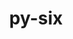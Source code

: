 ---
title: "py-six"
layout: cache
categories: [package, develop]
meta: {"compilers": ["gcc@11.4.0", "gcc@9.4.0", "none"], "num_specs": 210, "num_specs_by_stack": {"data-vis-sdk": 9, "e4s": 47, "e4s-neoverse-v2": 9, "e4s-neoverse_v1": 10, "e4s-oneapi": 9, "e4s-power": 5, "e4s-rocm-external": 9, "hep": 23, "ml-darwin-aarch64-mps": 22, "ml-linux-aarch64-cpu": 29, "ml-linux-aarch64-cuda": 29, "ml-linux-x86_64-cpu": 29, "ml-linux-x86_64-cuda": 29, "ml-linux-x86_64-rocm": 27, "radiuss": 18, "root": 210}, "oss": ["sequoia", "ubuntu18.04", "ubuntu20.04", "ubuntu22.04", "ubuntu24.04"], "platforms": ["darwin", "linux"], "stacks": ["data-vis-sdk", "e4s", "e4s-neoverse-v2", "e4s-neoverse_v1", "e4s-oneapi", "e4s-power", "e4s-rocm-external", "hep", "ml-darwin-aarch64-mps", "ml-linux-aarch64-cpu", "ml-linux-aarch64-cuda", "ml-linux-x86_64-cpu", "ml-linux-x86_64-cuda", "ml-linux-x86_64-rocm", "radiuss", "root"], "targets": ["aarch64", "neoverse_v1", "neoverse_v2", "ppc64le", "x86_64_v3"], "versions": ["1.16.0", "1.17.0"]}
spec_details: [{"compiler": "none", "hash": "25fci5l46irmoa5xfbfn7pbkxqfnzhqw", "os": "ubuntu22.04", "platform": "linux", "size": "-", "stacks": ["e4s", "root"], "target": "x86_64_v3", "variants": ["build_system=python_pip"], "versions": ["1.17.0"]}, {"compiler": "none", "hash": "2ewtrudxfgtvyu6r34eb5rylqmjilbxx", "os": "ubuntu24.04", "platform": "linux", "size": "-", "stacks": ["ml-linux-aarch64-cpu", "ml-linux-aarch64-cuda", "root"], "target": "aarch64", "variants": ["build_system=python_pip"], "versions": ["1.17.0"]}, {"compiler": "none", "hash": "2iiznwvcgytuteuushnmlpgnobmef2xj", "os": "ubuntu22.04", "platform": "linux", "size": "-", "stacks": ["e4s", "root"], "target": "x86_64_v3", "variants": ["build_system=python_pip"], "versions": ["1.17.0"]}, {"compiler": "none", "hash": "2noceb5ykwmnyqe3ygovui7t2gzdmzc5", "os": "ubuntu24.04", "platform": "linux", "size": "-", "stacks": ["ml-linux-aarch64-cpu", "ml-linux-aarch64-cuda", "root"], "target": "aarch64", "variants": ["build_system=python_pip"], "versions": ["1.17.0"]}, {"compiler": "none", "hash": "2ogb3uibs2nsky6tew5kadoaadvxsent", "os": "ubuntu18.04", "platform": "linux", "size": "-", "stacks": ["radiuss", "root"], "target": "x86_64_v3", "variants": ["build_system=python_pip"], "versions": ["1.17.0"]}, {"compiler": "none", "hash": "2ru4dpvqaokwxosuh2pvafaxzbbjoi4r", "os": "sequoia", "platform": "darwin", "size": "-", "stacks": ["ml-darwin-aarch64-mps", "root"], "target": "aarch64", "variants": ["build_system=python_pip"], "versions": ["1.17.0"]}, {"compiler": "none", "hash": "2tc7zxccnhrbqhgbi77oi4bipedenrk5", "os": "ubuntu22.04", "platform": "linux", "size": "-", "stacks": ["e4s", "root"], "target": "x86_64_v3", "variants": ["build_system=python_pip"], "versions": ["1.17.0"]}, {"compiler": "none", "hash": "33pszjcre4pdagpnkgegy2344zdwhwbq", "os": "ubuntu24.04", "platform": "linux", "size": "-", "stacks": ["ml-linux-x86_64-cpu", "ml-linux-x86_64-cuda", "ml-linux-x86_64-rocm", "root"], "target": "x86_64_v3", "variants": ["build_system=python_pip"], "versions": ["1.17.0"]}, {"compiler": "none", "hash": "3dqtk63pfstedml2cefwkrtribywxv6g", "os": "ubuntu20.04", "platform": "linux", "size": "-", "stacks": ["data-vis-sdk", "root"], "target": "x86_64_v3", "variants": ["build_system=python_pip"], "versions": ["1.17.0"]}, {"compiler": "none", "hash": "3n6j54zjlv5gdmqyfi22fob575yhkhc5", "os": "ubuntu20.04", "platform": "linux", "size": "-", "stacks": ["data-vis-sdk", "root"], "target": "x86_64_v3", "variants": ["build_system=python_pip"], "versions": ["1.17.0"]}, {"compiler": "none", "hash": "3ozp7n4ownen5ekjqtm7yhfdvzb4h65i", "os": "ubuntu18.04", "platform": "linux", "size": "-", "stacks": ["radiuss", "root"], "target": "x86_64_v3", "variants": ["build_system=python_pip"], "versions": ["1.17.0"]}, {"compiler": "none", "hash": "3puwxwp5tu6tanrycgitksojxmbcv7o6", "os": "ubuntu24.04", "platform": "linux", "size": "-", "stacks": ["ml-linux-aarch64-cpu", "ml-linux-aarch64-cuda", "root"], "target": "aarch64", "variants": ["build_system=python_pip"], "versions": ["1.17.0"]}, {"compiler": "none", "hash": "3rslrhmbsxdzkm5bd3wec677ukp27b6w", "os": "ubuntu22.04", "platform": "linux", "size": "-", "stacks": ["e4s-neoverse-v2", "root"], "target": "neoverse_v2", "variants": ["build_system=python_pip"], "versions": ["1.17.0"]}, {"compiler": "none", "hash": "3xpplolude5vkc6zenuobyaoxbgi2dot", "os": "ubuntu22.04", "platform": "linux", "size": "-", "stacks": ["hep", "root"], "target": "x86_64_v3", "variants": ["build_system=python_pip"], "versions": ["1.17.0"]}, {"compiler": "none", "hash": "43waj5wlmtbgfdj2whppjrl6gi3esvdt", "os": "ubuntu24.04", "platform": "linux", "size": "-", "stacks": ["ml-linux-x86_64-cpu", "ml-linux-x86_64-cuda", "ml-linux-x86_64-rocm", "root"], "target": "x86_64_v3", "variants": ["build_system=python_pip"], "versions": ["1.17.0"]}, {"compiler": "none", "hash": "4hauvjarx74dyn37bedviodq77y3w3as", "os": "ubuntu24.04", "platform": "linux", "size": "-", "stacks": ["ml-linux-aarch64-cpu", "ml-linux-aarch64-cuda", "root"], "target": "aarch64", "variants": ["build_system=python_pip"], "versions": ["1.17.0"]}, {"compiler": "none", "hash": "4rexwqn2y2vkb5z4imn7jmkhke2ubuqr", "os": "ubuntu24.04", "platform": "linux", "size": "-", "stacks": ["ml-linux-x86_64-cpu", "ml-linux-x86_64-cuda", "ml-linux-x86_64-rocm", "root"], "target": "x86_64_v3", "variants": ["build_system=python_pip"], "versions": ["1.17.0"]}, {"compiler": "gcc@11.4.0", "hash": "4xpet2yc2iad7etvsf26rs4dznd5t2lu", "os": "ubuntu22.04", "platform": "linux", "size": "-", "stacks": ["e4s-neoverse_v1", "root"], "target": "neoverse_v1", "variants": ["build_system=python_pip"], "versions": ["1.16.0"]}, {"compiler": "none", "hash": "53twu45lxiryfdaj5h2q6ush3tm7pvbg", "os": "ubuntu22.04", "platform": "linux", "size": "-", "stacks": ["e4s", "root"], "target": "x86_64_v3", "variants": ["build_system=python_pip"], "versions": ["1.17.0"]}, {"compiler": "none", "hash": "5j5g3wubpzw7v5lij7qf77hvrcpigfxv", "os": "ubuntu24.04", "platform": "linux", "size": "-", "stacks": ["ml-linux-x86_64-cpu", "ml-linux-x86_64-cuda", "ml-linux-x86_64-rocm", "root"], "target": "x86_64_v3", "variants": ["build_system=python_pip"], "versions": ["1.17.0"]}, {"compiler": "none", "hash": "5lrq3loyirjwgzfij3vc324qyo3hr4j3", "os": "ubuntu20.04", "platform": "linux", "size": "-", "stacks": ["data-vis-sdk", "root"], "target": "x86_64_v3", "variants": ["build_system=python_pip"], "versions": ["1.17.0"]}, {"compiler": "none", "hash": "5o6qbfcaeqmtqmof4seegsx2ihnuqmkr", "os": "ubuntu22.04", "platform": "linux", "size": "-", "stacks": ["e4s", "root"], "target": "x86_64_v3", "variants": ["build_system=python_pip"], "versions": ["1.17.0"]}, {"compiler": "none", "hash": "5ok4eh24hnwrqznmtmpnewxr6cgvwqp5", "os": "ubuntu24.04", "platform": "linux", "size": "-", "stacks": ["ml-linux-x86_64-cpu", "ml-linux-x86_64-cuda", "ml-linux-x86_64-rocm", "root"], "target": "x86_64_v3", "variants": ["build_system=python_pip"], "versions": ["1.17.0"]}, {"compiler": "none", "hash": "5qb23ecl5vknxtv62aayecdzy33nloyx", "os": "sequoia", "platform": "darwin", "size": "-", "stacks": ["ml-darwin-aarch64-mps", "root"], "target": "aarch64", "variants": ["build_system=python_pip"], "versions": ["1.17.0"]}, {"compiler": "none", "hash": "5viz4xaexhvmehstt5gxqgsdsiztxnpn", "os": "ubuntu24.04", "platform": "linux", "size": "-", "stacks": ["ml-linux-x86_64-cpu", "ml-linux-x86_64-cuda", "ml-linux-x86_64-rocm", "root"], "target": "x86_64_v3", "variants": ["build_system=python_pip"], "versions": ["1.17.0"]}, {"compiler": "none", "hash": "5x4ayeovzz2g64tdv5mjjw35xqc5l24e", "os": "ubuntu22.04", "platform": "linux", "size": "-", "stacks": ["hep", "root"], "target": "x86_64_v3", "variants": ["build_system=python_pip"], "versions": ["1.17.0"]}, {"compiler": "none", "hash": "5xupaoxtigumacqcz4tcnmuh7ecoflsy", "os": "ubuntu22.04", "platform": "linux", "size": "-", "stacks": ["e4s", "e4s-rocm-external", "root"], "target": "x86_64_v3", "variants": ["build_system=python_pip"], "versions": ["1.17.0"]}, {"compiler": "none", "hash": "5zsyekf2ufy2o7e44xhrqyjosgpxp3rz", "os": "sequoia", "platform": "darwin", "size": "-", "stacks": ["ml-darwin-aarch64-mps", "root"], "target": "aarch64", "variants": ["build_system=python_pip"], "versions": ["1.17.0"]}, {"compiler": "none", "hash": "63vzwgecxvxwqrunw2wcgifkuxyps3i5", "os": "ubuntu22.04", "platform": "linux", "size": "-", "stacks": ["hep", "root"], "target": "x86_64_v3", "variants": ["build_system=python_pip"], "versions": ["1.17.0"]}, {"compiler": "none", "hash": "65k2ejtflsgykl46n4huh6pkvhgsoj4j", "os": "ubuntu22.04", "platform": "linux", "size": "-", "stacks": ["e4s", "e4s-rocm-external", "root"], "target": "x86_64_v3", "variants": ["build_system=python_pip"], "versions": ["1.17.0"]}, {"compiler": "none", "hash": "6b3sebztk2szkhbw726pg233lg4tvmn4", "os": "ubuntu22.04", "platform": "linux", "size": "-", "stacks": ["e4s-oneapi", "root"], "target": "x86_64_v3", "variants": ["build_system=python_pip"], "versions": ["1.17.0"]}, {"compiler": "none", "hash": "6iozslmyp33lqickxdbbor6lqvu63wdl", "os": "ubuntu22.04", "platform": "linux", "size": "-", "stacks": ["e4s-oneapi", "root"], "target": "x86_64_v3", "variants": ["build_system=python_pip"], "versions": ["1.17.0"]}, {"compiler": "none", "hash": "6qghztgcce4rb2k3f2i4f27guvl2h5tp", "os": "ubuntu22.04", "platform": "linux", "size": "-", "stacks": ["e4s", "root"], "target": "x86_64_v3", "variants": ["build_system=python_pip"], "versions": ["1.17.0"]}, {"compiler": "none", "hash": "6qphw525ogh3evppfyzvvlbiig3bfgxd", "os": "ubuntu24.04", "platform": "linux", "size": "-", "stacks": ["ml-linux-aarch64-cpu", "ml-linux-aarch64-cuda", "root"], "target": "aarch64", "variants": ["build_system=python_pip"], "versions": ["1.17.0"]}, {"compiler": "none", "hash": "6zdkz644wgvuapnhjma2syzswq3k6hju", "os": "ubuntu18.04", "platform": "linux", "size": "-", "stacks": ["radiuss", "root"], "target": "x86_64_v3", "variants": ["build_system=python_pip"], "versions": ["1.17.0"]}, {"compiler": "none", "hash": "6zmu4cprico3dlqwl7g6lv6waywt3khk", "os": "ubuntu20.04", "platform": "linux", "size": "-", "stacks": ["data-vis-sdk", "root"], "target": "x86_64_v3", "variants": ["build_system=python_pip"], "versions": ["1.17.0"]}, {"compiler": "none", "hash": "76346cknz3bpertbrzxcdn6lqg4ryqmo", "os": "ubuntu24.04", "platform": "linux", "size": "-", "stacks": ["ml-linux-x86_64-cpu", "ml-linux-x86_64-cuda", "ml-linux-x86_64-rocm", "root"], "target": "x86_64_v3", "variants": ["build_system=python_pip"], "versions": ["1.17.0"]}, {"compiler": "gcc@9.4.0", "hash": "7e6dumwh6vkppkwrahbgcp6kiy3rt2nh", "os": "ubuntu20.04", "platform": "linux", "size": "-", "stacks": ["e4s-power", "root"], "target": "ppc64le", "variants": ["build_system=python_pip"], "versions": ["1.17.0"]}, {"compiler": "none", "hash": "7enbsvdvx2auf25fxlai3uz4ex4vkpbu", "os": "ubuntu18.04", "platform": "linux", "size": "-", "stacks": ["radiuss", "root"], "target": "x86_64_v3", "variants": ["build_system=python_pip"], "versions": ["1.17.0"]}, {"compiler": "none", "hash": "7hnbyo4vf6jtwft2va2fqld6uqnkq7yx", "os": "ubuntu22.04", "platform": "linux", "size": "-", "stacks": ["e4s-neoverse-v2", "root"], "target": "neoverse_v2", "variants": ["build_system=python_pip"], "versions": ["1.17.0"]}, {"compiler": "none", "hash": "7qojpwwrsey2awxcguez2kuqlko6j2bz", "os": "sequoia", "platform": "darwin", "size": "-", "stacks": ["ml-darwin-aarch64-mps", "root"], "target": "aarch64", "variants": ["build_system=python_pip"], "versions": ["1.17.0"]}, {"compiler": "none", "hash": "7sack2l7ffrjwltw4t4kjaxiebcbhcws", "os": "ubuntu22.04", "platform": "linux", "size": "-", "stacks": ["hep", "root"], "target": "x86_64_v3", "variants": ["build_system=python_pip"], "versions": ["1.17.0"]}, {"compiler": "none", "hash": "7unxocpfucw4wl2jwiagmplcrcxwvyn2", "os": "ubuntu18.04", "platform": "linux", "size": "-", "stacks": ["radiuss", "root"], "target": "x86_64_v3", "variants": ["build_system=python_pip"], "versions": ["1.17.0"]}, {"compiler": "none", "hash": "7xedvumrcozgugoky2gn43vyfewv4xbt", "os": "ubuntu22.04", "platform": "linux", "size": "-", "stacks": ["e4s-neoverse-v2", "root"], "target": "neoverse_v2", "variants": ["build_system=python_pip"], "versions": ["1.17.0"]}, {"compiler": "none", "hash": "7z5w7ovlybifepxiwmsx6mxicujcsr4p", "os": "ubuntu22.04", "platform": "linux", "size": "-", "stacks": ["e4s", "root"], "target": "x86_64_v3", "variants": ["build_system=python_pip"], "versions": ["1.17.0"]}, {"compiler": "none", "hash": "aa7k67xi57k7meyu3xndtsak35o4q5mb", "os": "ubuntu22.04", "platform": "linux", "size": "-", "stacks": ["e4s", "root"], "target": "x86_64_v3", "variants": ["build_system=python_pip"], "versions": ["1.17.0"]}, {"compiler": "none", "hash": "ag7fhot7gtvomgps5dp46nmnl5sg3uzo", "os": "ubuntu22.04", "platform": "linux", "size": "-", "stacks": ["hep", "root"], "target": "x86_64_v3", "variants": ["build_system=python_pip"], "versions": ["1.17.0"]}, {"compiler": "none", "hash": "akaa7icyywecrqh6gdqj26y3t42fu4ut", "os": "ubuntu22.04", "platform": "linux", "size": "-", "stacks": ["hep", "root"], "target": "x86_64_v3", "variants": ["build_system=python_pip"], "versions": ["1.17.0"]}, {"compiler": "none", "hash": "atpch6be5k32wsuwn6vyqmcu6qflmi7e", "os": "ubuntu22.04", "platform": "linux", "size": "-", "stacks": ["hep", "root"], "target": "x86_64_v3", "variants": ["build_system=python_pip"], "versions": ["1.17.0"]}, {"compiler": "none", "hash": "b3cprr4xadxdgifincfcduwqtwfgi5rk", "os": "ubuntu22.04", "platform": "linux", "size": "-", "stacks": ["e4s-oneapi", "root"], "target": "x86_64_v3", "variants": ["build_system=python_pip"], "versions": ["1.17.0"]}, {"compiler": "none", "hash": "b5evt2yjcwx4vurhll4opzvea7lovum5", "os": "ubuntu24.04", "platform": "linux", "size": "-", "stacks": ["ml-linux-x86_64-cpu", "ml-linux-x86_64-cuda", "ml-linux-x86_64-rocm", "root"], "target": "x86_64_v3", "variants": ["build_system=python_pip"], "versions": ["1.17.0"]}, {"compiler": "none", "hash": "b6corshisqzuwd5vil3bfo7eux2fsnni", "os": "ubuntu24.04", "platform": "linux", "size": "-", "stacks": ["ml-linux-aarch64-cpu", "ml-linux-aarch64-cuda", "root"], "target": "aarch64", "variants": ["build_system=python_pip"], "versions": ["1.17.0"]}, {"compiler": "none", "hash": "bajo3f7mfqulpnw2is2zpcu3vsoc4ohy", "os": "ubuntu22.04", "platform": "linux", "size": "-", "stacks": ["e4s", "root"], "target": "x86_64_v3", "variants": ["build_system=python_pip"], "versions": ["1.17.0"]}, {"compiler": "gcc@11.4.0", "hash": "bpaexpunlnowglckkfy7vrrrqiwgc3p3", "os": "ubuntu22.04", "platform": "linux", "size": "-", "stacks": ["e4s-neoverse_v1", "root"], "target": "neoverse_v1", "variants": ["build_system=python_pip"], "versions": ["1.16.0"]}, {"compiler": "none", "hash": "bv67jrohudbx4ust2kcwdube233drztr", "os": "ubuntu18.04", "platform": "linux", "size": "-", "stacks": ["radiuss", "root"], "target": "x86_64_v3", "variants": ["build_system=python_pip"], "versions": ["1.17.0"]}, {"compiler": "none", "hash": "bzyqk7dwyx2nohqhqqdiumvdt3k35dbp", "os": "ubuntu24.04", "platform": "linux", "size": "-", "stacks": ["ml-linux-x86_64-rocm", "root"], "target": "x86_64_v3", "variants": ["build_system=python_pip"], "versions": ["1.17.0"]}, {"compiler": "none", "hash": "c2ijwvz2jbamepute6y4nsxmtfdm5upu", "os": "sequoia", "platform": "darwin", "size": "-", "stacks": ["ml-darwin-aarch64-mps", "root"], "target": "aarch64", "variants": ["build_system=python_pip"], "versions": ["1.17.0"]}, {"compiler": "none", "hash": "cf77sgfbxnmzpim3ztxsocdkxrdtykfw", "os": "ubuntu24.04", "platform": "linux", "size": "-", "stacks": ["ml-linux-aarch64-cpu", "ml-linux-aarch64-cuda", "root"], "target": "aarch64", "variants": ["build_system=python_pip"], "versions": ["1.17.0"]}, {"compiler": "none", "hash": "coq62t5nxpauj4wug5blxbwbrirg4wq6", "os": "ubuntu22.04", "platform": "linux", "size": "-", "stacks": ["e4s-oneapi", "root"], "target": "x86_64_v3", "variants": ["build_system=python_pip"], "versions": ["1.17.0"]}, {"compiler": "none", "hash": "cpkeg2bv7a2abw4h6vtmf6b6zese4o76", "os": "ubuntu24.04", "platform": "linux", "size": "-", "stacks": ["ml-linux-aarch64-cpu", "ml-linux-aarch64-cuda", "root"], "target": "aarch64", "variants": ["build_system=python_pip"], "versions": ["1.17.0"]}, {"compiler": "gcc@9.4.0", "hash": "czisreoibym7xz6vdd3salikbkjrwcpi", "os": "ubuntu20.04", "platform": "linux", "size": "-", "stacks": ["e4s-power", "root"], "target": "ppc64le", "variants": ["build_system=python_pip"], "versions": ["1.17.0"]}, {"compiler": "none", "hash": "d6uqlv3tiwq6dfvayz6ub5m7w7gtcylq", "os": "ubuntu24.04", "platform": "linux", "size": "-", "stacks": ["ml-linux-aarch64-cpu", "ml-linux-aarch64-cuda", "root"], "target": "aarch64", "variants": ["build_system=python_pip"], "versions": ["1.17.0"]}, {"compiler": "none", "hash": "ddgvlijwehy7kxif2xh23dlfi4hd5fub", "os": "ubuntu24.04", "platform": "linux", "size": "-", "stacks": ["ml-linux-aarch64-cpu", "ml-linux-aarch64-cuda", "root"], "target": "aarch64", "variants": ["build_system=python_pip"], "versions": ["1.17.0"]}, {"compiler": "none", "hash": "dgpjfedszywvajwyonfbsk6db3juvtxy", "os": "sequoia", "platform": "darwin", "size": "-", "stacks": ["ml-darwin-aarch64-mps", "root"], "target": "aarch64", "variants": ["build_system=python_pip"], "versions": ["1.17.0"]}, {"compiler": "gcc@11.4.0", "hash": "dkuz7clg36th23ycg6tnncea32ebxl3m", "os": "ubuntu22.04", "platform": "linux", "size": "-", "stacks": ["e4s-neoverse_v1", "root"], "target": "neoverse_v1", "variants": ["build_system=python_pip"], "versions": ["1.16.0"]}, {"compiler": "none", "hash": "drewdenq7oibypj2e4awlh7zll6eqgkj", "os": "ubuntu24.04", "platform": "linux", "size": "-", "stacks": ["ml-linux-x86_64-cpu", "ml-linux-x86_64-cuda", "ml-linux-x86_64-rocm", "root"], "target": "x86_64_v3", "variants": ["build_system=python_pip"], "versions": ["1.17.0"]}, {"compiler": "none", "hash": "dzfwuekqsk37ltew2252fq3clxkvbcyo", "os": "ubuntu24.04", "platform": "linux", "size": "-", "stacks": ["ml-linux-x86_64-cpu", "ml-linux-x86_64-cuda", "ml-linux-x86_64-rocm", "root"], "target": "x86_64_v3", "variants": ["build_system=python_pip"], "versions": ["1.17.0"]}, {"compiler": "none", "hash": "e2cuuqkz724ndxanmmcbhsgki4bflhdl", "os": "ubuntu22.04", "platform": "linux", "size": "-", "stacks": ["e4s", "root"], "target": "x86_64_v3", "variants": ["build_system=python_pip"], "versions": ["1.17.0"]}, {"compiler": "none", "hash": "e6rwpf2xt5zbdaujw53rv4t5kkw45ngf", "os": "ubuntu22.04", "platform": "linux", "size": "-", "stacks": ["e4s-neoverse-v2", "root"], "target": "neoverse_v2", "variants": ["build_system=python_pip"], "versions": ["1.17.0"]}, {"compiler": "none", "hash": "egozkbprgotsgl2ajaaslqhhsea4pwhu", "os": "ubuntu24.04", "platform": "linux", "size": "-", "stacks": ["ml-linux-x86_64-cpu", "ml-linux-x86_64-cuda", "ml-linux-x86_64-rocm", "root"], "target": "x86_64_v3", "variants": ["build_system=python_pip"], "versions": ["1.17.0"]}, {"compiler": "none", "hash": "eihbg4ro2dajtkiooeo33bfzjegnx55s", "os": "sequoia", "platform": "darwin", "size": "-", "stacks": ["ml-darwin-aarch64-mps", "root"], "target": "aarch64", "variants": ["build_system=python_pip"], "versions": ["1.17.0"]}, {"compiler": "none", "hash": "etgl7bqdfwd3vjsisdgpwmgsl5vjlr43", "os": "ubuntu24.04", "platform": "linux", "size": "-", "stacks": ["ml-linux-x86_64-cpu", "ml-linux-x86_64-cuda", "ml-linux-x86_64-rocm", "root"], "target": "x86_64_v3", "variants": ["build_system=python_pip"], "versions": ["1.17.0"]}, {"compiler": "none", "hash": "eurcbiv7jcbq4lopkicu2ctejnmfwvp3", "os": "ubuntu22.04", "platform": "linux", "size": "-", "stacks": ["e4s", "root"], "target": "x86_64_v3", "variants": ["build_system=python_pip"], "versions": ["1.17.0"]}, {"compiler": "none", "hash": "ew4gbgwngjqquhw7inl2i6n6co73snxw", "os": "ubuntu22.04", "platform": "linux", "size": "-", "stacks": ["e4s-neoverse-v2", "root"], "target": "neoverse_v2", "variants": ["build_system=python_pip"], "versions": ["1.17.0"]}, {"compiler": "none", "hash": "f3rzsour65u3v5tsxniavf4nk42w7p3d", "os": "ubuntu20.04", "platform": "linux", "size": "-", "stacks": ["data-vis-sdk", "root"], "target": "x86_64_v3", "variants": ["build_system=python_pip"], "versions": ["1.17.0"]}, {"compiler": "none", "hash": "f6tyr4kfd6ffnzqptgbjjt4iz4423dg2", "os": "sequoia", "platform": "darwin", "size": "-", "stacks": ["ml-darwin-aarch64-mps", "root"], "target": "aarch64", "variants": ["build_system=python_pip"], "versions": ["1.17.0"]}, {"compiler": "none", "hash": "f7mwasedlrpe43c4jsqemy4x3hd4m4yi", "os": "ubuntu22.04", "platform": "linux", "size": "-", "stacks": ["hep", "root"], "target": "x86_64_v3", "variants": ["build_system=python_pip"], "versions": ["1.17.0"]}, {"compiler": "none", "hash": "faauflk2xbjfmi3q4y6ksloitosyjple", "os": "ubuntu22.04", "platform": "linux", "size": "-", "stacks": ["hep", "root"], "target": "x86_64_v3", "variants": ["build_system=python_pip"], "versions": ["1.17.0"]}, {"compiler": "none", "hash": "fcxuq4yht6uxpar6quaqswfdycj3xrao", "os": "ubuntu22.04", "platform": "linux", "size": "-", "stacks": ["e4s-oneapi", "root"], "target": "x86_64_v3", "variants": ["build_system=python_pip"], "versions": ["1.17.0"]}, {"compiler": "none", "hash": "fk3vebalc22xyuaxdgfdpob65chs3cur", "os": "ubuntu24.04", "platform": "linux", "size": "-", "stacks": ["ml-linux-x86_64-cpu", "ml-linux-x86_64-cuda", "root"], "target": "x86_64_v3", "variants": ["build_system=python_pip"], "versions": ["1.17.0"]}, {"compiler": "none", "hash": "fmazuptmqdazh3vr7cnyxmtu46s6efyv", "os": "ubuntu22.04", "platform": "linux", "size": "-", "stacks": ["e4s", "root"], "target": "x86_64_v3", "variants": ["build_system=python_pip"], "versions": ["1.17.0"]}, {"compiler": "none", "hash": "fuecr4sl7zqdrf6jonz426r6wjsrsefi", "os": "ubuntu24.04", "platform": "linux", "size": "-", "stacks": ["ml-linux-aarch64-cpu", "ml-linux-aarch64-cuda", "root"], "target": "aarch64", "variants": ["build_system=python_pip"], "versions": ["1.17.0"]}, {"compiler": "none", "hash": "fyrh6raos3i52betaeeqrn7k4y3hpcix", "os": "ubuntu18.04", "platform": "linux", "size": "-", "stacks": ["radiuss", "root"], "target": "x86_64_v3", "variants": ["build_system=python_pip"], "versions": ["1.17.0"]}, {"compiler": "none", "hash": "g3r7czfvprpgwsxumhlkvvuo5gsl7mqq", "os": "ubuntu18.04", "platform": "linux", "size": "-", "stacks": ["radiuss", "root"], "target": "x86_64_v3", "variants": ["build_system=python_pip"], "versions": ["1.17.0"]}, {"compiler": "none", "hash": "garmtzeoztzc6dyaeuz5b7tx6rvmiygk", "os": "ubuntu22.04", "platform": "linux", "size": "-", "stacks": ["hep", "root"], "target": "x86_64_v3", "variants": ["build_system=python_pip"], "versions": ["1.17.0"]}, {"compiler": "none", "hash": "gaukwz536qpfvaxomagfvdc33pca7juf", "os": "ubuntu18.04", "platform": "linux", "size": "-", "stacks": ["radiuss", "root"], "target": "x86_64_v3", "variants": ["build_system=python_pip"], "versions": ["1.17.0"]}, {"compiler": "none", "hash": "gdqpayyibt5grgjzra2zny2wqtjsrvaa", "os": "ubuntu24.04", "platform": "linux", "size": "-", "stacks": ["ml-linux-aarch64-cpu", "ml-linux-aarch64-cuda", "root"], "target": "aarch64", "variants": ["build_system=python_pip"], "versions": ["1.17.0"]}, {"compiler": "none", "hash": "gijvsb4cnjllnag2qub6ddx3qxqyja6d", "os": "ubuntu24.04", "platform": "linux", "size": "-", "stacks": ["ml-linux-aarch64-cpu", "ml-linux-aarch64-cuda", "root"], "target": "aarch64", "variants": ["build_system=python_pip"], "versions": ["1.17.0"]}, {"compiler": "none", "hash": "gulobvbtugxmkurvqw6wpi7e7wt5dpc4", "os": "ubuntu24.04", "platform": "linux", "size": "-", "stacks": ["ml-linux-aarch64-cpu", "ml-linux-aarch64-cuda", "root"], "target": "aarch64", "variants": ["build_system=python_pip"], "versions": ["1.17.0"]}, {"compiler": "none", "hash": "gwsxp7mpybnyolgf5wtmklahusiwls2i", "os": "ubuntu24.04", "platform": "linux", "size": "-", "stacks": ["ml-linux-x86_64-cpu", "ml-linux-x86_64-cuda", "ml-linux-x86_64-rocm", "root"], "target": "x86_64_v3", "variants": ["build_system=python_pip"], "versions": ["1.17.0"]}, {"compiler": "none", "hash": "gxhlsy7iigvxaiki6hibv73vour5zrlm", "os": "ubuntu24.04", "platform": "linux", "size": "-", "stacks": ["ml-linux-aarch64-cpu", "ml-linux-aarch64-cuda", "root"], "target": "aarch64", "variants": ["build_system=python_pip"], "versions": ["1.17.0"]}, {"compiler": "none", "hash": "h5467fn2rxovmamkx2kjowxvp6kso6wx", "os": "ubuntu22.04", "platform": "linux", "size": "-", "stacks": ["e4s-oneapi", "root"], "target": "x86_64_v3", "variants": ["build_system=python_pip"], "versions": ["1.17.0"]}, {"compiler": "none", "hash": "h6lr2rmyyqqekq57k5oq7pfzyzjmxt3w", "os": "ubuntu22.04", "platform": "linux", "size": "-", "stacks": ["e4s", "root"], "target": "x86_64_v3", "variants": ["build_system=python_pip"], "versions": ["1.17.0"]}, {"compiler": "none", "hash": "hb5p7gztbrhr3cxkjhr6xlueeeu2a6q5", "os": "ubuntu24.04", "platform": "linux", "size": "-", "stacks": ["ml-linux-aarch64-cpu", "ml-linux-aarch64-cuda", "root"], "target": "aarch64", "variants": ["build_system=python_pip"], "versions": ["1.17.0"]}, {"compiler": "none", "hash": "hbo2zo7z4sady746n4psxfsirugkwvhd", "os": "ubuntu20.04", "platform": "linux", "size": "-", "stacks": ["data-vis-sdk", "root"], "target": "x86_64_v3", "variants": ["build_system=python_pip"], "versions": ["1.17.0"]}, {"compiler": "none", "hash": "hboie5vwr5w3f6yodzgiw6uw7uwzgxhc", "os": "ubuntu22.04", "platform": "linux", "size": "-", "stacks": ["e4s", "e4s-rocm-external", "root"], "target": "x86_64_v3", "variants": ["build_system=python_pip"], "versions": ["1.17.0"]}, {"compiler": "none", "hash": "hgnwnbptxw3jznjjkj6likvkniw6ubgc", "os": "ubuntu22.04", "platform": "linux", "size": "-", "stacks": ["e4s-neoverse-v2", "root"], "target": "neoverse_v2", "variants": ["build_system=python_pip"], "versions": ["1.17.0"]}, {"compiler": "none", "hash": "hhv7hbji5deyy73ryxrwt3e4zixu4a4q", "os": "ubuntu22.04", "platform": "linux", "size": "-", "stacks": ["e4s", "root"], "target": "x86_64_v3", "variants": ["build_system=python_pip"], "versions": ["1.17.0"]}, {"compiler": "none", "hash": "hhya6nol5ar7nq253jcrwbhk442j6nod", "os": "sequoia", "platform": "darwin", "size": "-", "stacks": ["ml-darwin-aarch64-mps", "root"], "target": "aarch64", "variants": ["build_system=python_pip"], "versions": ["1.17.0"]}, {"compiler": "none", "hash": "hhz5qey7hmnav3wopmmswkx7efg2dckx", "os": "ubuntu22.04", "platform": "linux", "size": "-", "stacks": ["e4s", "root"], "target": "x86_64_v3", "variants": ["build_system=python_pip"], "versions": ["1.17.0"]}, {"compiler": "gcc@11.4.0", "hash": "hlkk63mordduu6l7xctne67qhmh2x7ey", "os": "ubuntu22.04", "platform": "linux", "size": "-", "stacks": ["e4s-neoverse_v1", "root"], "target": "neoverse_v1", "variants": ["build_system=python_pip"], "versions": ["1.16.0"]}, {"compiler": "none", "hash": "hp4kht7jlohblliwjz2rholbqknwmkoz", "os": "ubuntu24.04", "platform": "linux", "size": "-", "stacks": ["ml-linux-x86_64-cpu", "ml-linux-x86_64-cuda", "root"], "target": "x86_64_v3", "variants": ["build_system=python_pip"], "versions": ["1.17.0"]}, {"compiler": "none", "hash": "hxd2n46ej7jknojbs4wwhbpwpetnfs4k", "os": "ubuntu22.04", "platform": "linux", "size": "-", "stacks": ["hep", "root"], "target": "x86_64_v3", "variants": ["build_system=python_pip"], "versions": ["1.17.0"]}, {"compiler": "none", "hash": "i3hvm7bdqvqq2ro4aujgttkwbfoes5po", "os": "ubuntu22.04", "platform": "linux", "size": "-", "stacks": ["e4s-neoverse-v2", "root"], "target": "neoverse_v2", "variants": ["build_system=python_pip"], "versions": ["1.17.0"]}, {"compiler": "none", "hash": "ihine6vtfxzi6zrkahuddfaz3oikmg2h", "os": "ubuntu24.04", "platform": "linux", "size": "-", "stacks": ["ml-linux-aarch64-cpu", "ml-linux-aarch64-cuda", "root"], "target": "aarch64", "variants": ["build_system=python_pip"], "versions": ["1.17.0"]}, {"compiler": "none", "hash": "ilbi6gm7pyc4fmuzgnet5wqxvr4ubp4e", "os": "ubuntu20.04", "platform": "linux", "size": "-", "stacks": ["data-vis-sdk", "root"], "target": "x86_64_v3", "variants": ["build_system=python_pip"], "versions": ["1.17.0"]}, {"compiler": "none", "hash": "iymcuhith7ez6qzyv2cnfkcaiid3d4nr", "os": "ubuntu22.04", "platform": "linux", "size": "-", "stacks": ["e4s", "e4s-rocm-external", "root"], "target": "x86_64_v3", "variants": ["build_system=python_pip"], "versions": ["1.17.0"]}, {"compiler": "none", "hash": "iz3ilb5qbpkf7in3lnl5v3ftvkycioam", "os": "ubuntu22.04", "platform": "linux", "size": "-", "stacks": ["e4s", "root"], "target": "x86_64_v3", "variants": ["build_system=python_pip"], "versions": ["1.17.0"]}, {"compiler": "none", "hash": "j7t7kve3vn26pops43mw2v4iqz2tohpw", "os": "sequoia", "platform": "darwin", "size": "-", "stacks": ["ml-darwin-aarch64-mps", "root"], "target": "aarch64", "variants": ["build_system=python_pip"], "versions": ["1.17.0"]}, {"compiler": "none", "hash": "jcjfyxatnwsqxrnkfzotp664xi5ig44i", "os": "ubuntu18.04", "platform": "linux", "size": "-", "stacks": ["radiuss", "root"], "target": "x86_64_v3", "variants": ["build_system=python_pip"], "versions": ["1.17.0"]}, {"compiler": "none", "hash": "jdoonngpdh255jmdvn5kvpeplyppbnl2", "os": "ubuntu22.04", "platform": "linux", "size": "-", "stacks": ["e4s", "root"], "target": "x86_64_v3", "variants": ["build_system=python_pip"], "versions": ["1.17.0"]}, {"compiler": "none", "hash": "jksfzoxkfzcomsc6wevoshrgrbzkhvuh", "os": "ubuntu22.04", "platform": "linux", "size": "-", "stacks": ["e4s", "root"], "target": "x86_64_v3", "variants": ["build_system=python_pip"], "versions": ["1.17.0"]}, {"compiler": "none", "hash": "jktzbfh53xfmnxfpoifaxqq3rq3xhjir", "os": "ubuntu20.04", "platform": "linux", "size": "-", "stacks": ["data-vis-sdk", "root"], "target": "x86_64_v3", "variants": ["build_system=python_pip"], "versions": ["1.17.0"]}, {"compiler": "none", "hash": "jl3cdngc2btj6pf3ilh5iqpft3o7dexg", "os": "ubuntu22.04", "platform": "linux", "size": "-", "stacks": ["e4s", "root"], "target": "x86_64_v3", "variants": ["build_system=python_pip"], "versions": ["1.17.0"]}, {"compiler": "none", "hash": "js6ikresrlanmxrkl6rujx4d2f3ujgae", "os": "ubuntu22.04", "platform": "linux", "size": "-", "stacks": ["hep", "root"], "target": "x86_64_v3", "variants": ["build_system=python_pip"], "versions": ["1.17.0"]}, {"compiler": "none", "hash": "jyusojfgvun4ndiiinbp6jweepjywitq", "os": "sequoia", "platform": "darwin", "size": "-", "stacks": ["ml-darwin-aarch64-mps", "root"], "target": "aarch64", "variants": ["build_system=python_pip"], "versions": ["1.17.0"]}, {"compiler": "gcc@11.4.0", "hash": "k2x4euye4td5u5tmvimhzumhvoguimeq", "os": "ubuntu22.04", "platform": "linux", "size": "-", "stacks": ["e4s-neoverse_v1", "root"], "target": "neoverse_v1", "variants": ["build_system=python_pip"], "versions": ["1.16.0"]}, {"compiler": "none", "hash": "k75ozblr7sy3vq5hssx46ikpzqmkgu2o", "os": "ubuntu24.04", "platform": "linux", "size": "-", "stacks": ["ml-linux-aarch64-cpu", "ml-linux-aarch64-cuda", "root"], "target": "aarch64", "variants": ["build_system=python_pip"], "versions": ["1.17.0"]}, {"compiler": "none", "hash": "ka3h4uza3au5idhv5od2haca2lwostmh", "os": "ubuntu18.04", "platform": "linux", "size": "-", "stacks": ["radiuss", "root"], "target": "x86_64_v3", "variants": ["build_system=python_pip"], "versions": ["1.17.0"]}, {"compiler": "none", "hash": "kccamr5ta3pxjc6e4n5sqb7wc24wox64", "os": "sequoia", "platform": "darwin", "size": "-", "stacks": ["ml-darwin-aarch64-mps", "root"], "target": "aarch64", "variants": ["build_system=python_pip"], "versions": ["1.17.0"]}, {"compiler": "gcc@9.4.0", "hash": "ko36ddd53ssksk3wzmvymdsux4rcfwti", "os": "ubuntu20.04", "platform": "linux", "size": "-", "stacks": ["e4s-power", "root"], "target": "ppc64le", "variants": ["build_system=python_pip"], "versions": ["1.17.0"]}, {"compiler": "none", "hash": "kvcjsioxntimntqcnztlijeufmavjlj2", "os": "ubuntu18.04", "platform": "linux", "size": "-", "stacks": ["radiuss", "root"], "target": "x86_64_v3", "variants": ["build_system=python_pip"], "versions": ["1.17.0"]}, {"compiler": "none", "hash": "kx4nll4az5ompw6ihtibtvmxidiu3hvw", "os": "ubuntu22.04", "platform": "linux", "size": "-", "stacks": ["hep", "root"], "target": "x86_64_v3", "variants": ["build_system=python_pip"], "versions": ["1.17.0"]}, {"compiler": "none", "hash": "l3gef22c22zcbs5esrhieaziywkze7qq", "os": "ubuntu18.04", "platform": "linux", "size": "-", "stacks": ["radiuss", "root"], "target": "x86_64_v3", "variants": ["build_system=python_pip"], "versions": ["1.17.0"]}, {"compiler": "none", "hash": "lbuzu67nffir6bkzeevbz362ib452643", "os": "ubuntu24.04", "platform": "linux", "size": "-", "stacks": ["ml-linux-aarch64-cpu", "ml-linux-aarch64-cuda", "root"], "target": "aarch64", "variants": ["build_system=python_pip"], "versions": ["1.17.0"]}, {"compiler": "none", "hash": "lntd5lgtuolvnlatoip67w7uqqc6yhbk", "os": "sequoia", "platform": "darwin", "size": "-", "stacks": ["ml-darwin-aarch64-mps", "root"], "target": "aarch64", "variants": ["build_system=python_pip"], "versions": ["1.17.0"]}, {"compiler": "none", "hash": "lp65zqpiq3aewjuymycpwj6uif3utmdl", "os": "ubuntu22.04", "platform": "linux", "size": "-", "stacks": ["hep", "root"], "target": "x86_64_v3", "variants": ["build_system=python_pip"], "versions": ["1.17.0"]}, {"compiler": "none", "hash": "lpzcaraggjthcn6nsi7qgpkxi3ezcxol", "os": "ubuntu18.04", "platform": "linux", "size": "-", "stacks": ["radiuss", "root"], "target": "x86_64_v3", "variants": ["build_system=python_pip"], "versions": ["1.17.0"]}, {"compiler": "none", "hash": "lv235tfepnguq27b4q4falqolb7xg6mk", "os": "ubuntu22.04", "platform": "linux", "size": "-", "stacks": ["e4s-oneapi", "root"], "target": "x86_64_v3", "variants": ["build_system=python_pip"], "versions": ["1.17.0"]}, {"compiler": "none", "hash": "lwhkmkwfqj55d2yhhllfqp26jyifhlop", "os": "ubuntu22.04", "platform": "linux", "size": "-", "stacks": ["e4s-neoverse-v2", "root"], "target": "neoverse_v2", "variants": ["build_system=python_pip"], "versions": ["1.17.0"]}, {"compiler": "none", "hash": "m46ujvhiescnsqu5loyknt6yvspjuxhe", "os": "ubuntu22.04", "platform": "linux", "size": "-", "stacks": ["e4s", "root"], "target": "x86_64_v3", "variants": ["build_system=python_pip"], "versions": ["1.17.0"]}, {"compiler": "none", "hash": "monk4fk3up7flnzapbh7g6xu2wlgm2vu", "os": "ubuntu24.04", "platform": "linux", "size": "-", "stacks": ["ml-linux-x86_64-cpu", "ml-linux-x86_64-cuda", "ml-linux-x86_64-rocm", "root"], "target": "x86_64_v3", "variants": ["build_system=python_pip"], "versions": ["1.17.0"]}, {"compiler": "none", "hash": "moq55tenlbdu3s56vfjkpoghub3gjdz2", "os": "sequoia", "platform": "darwin", "size": "-", "stacks": ["ml-darwin-aarch64-mps", "root"], "target": "aarch64", "variants": ["build_system=python_pip"], "versions": ["1.17.0"]}, {"compiler": "none", "hash": "mqycdpm5hoqh4g5nvbauzwzbmib4jkr2", "os": "ubuntu24.04", "platform": "linux", "size": "-", "stacks": ["ml-linux-aarch64-cpu", "ml-linux-aarch64-cuda", "root"], "target": "aarch64", "variants": ["build_system=python_pip"], "versions": ["1.17.0"]}, {"compiler": "none", "hash": "muco6wdlninyb5dnklv323ynnumrtbhd", "os": "ubuntu22.04", "platform": "linux", "size": "-", "stacks": ["e4s", "e4s-rocm-external", "root"], "target": "x86_64_v3", "variants": ["build_system=python_pip"], "versions": ["1.17.0"]}, {"compiler": "none", "hash": "n3jfelawkonxygg334nlwvcawkjbj65h", "os": "ubuntu24.04", "platform": "linux", "size": "-", "stacks": ["ml-linux-aarch64-cpu", "ml-linux-aarch64-cuda", "root"], "target": "aarch64", "variants": ["build_system=python_pip"], "versions": ["1.17.0"]}, {"compiler": "none", "hash": "n4yq5t4yiwjo24ulkfdyirrdxpwaagwv", "os": "ubuntu24.04", "platform": "linux", "size": "-", "stacks": ["ml-linux-aarch64-cpu", "ml-linux-aarch64-cuda", "root"], "target": "aarch64", "variants": ["build_system=python_pip"], "versions": ["1.17.0"]}, {"compiler": "none", "hash": "nnnkn2zhmiauoksfamcllgs72blu6kwl", "os": "ubuntu22.04", "platform": "linux", "size": "-", "stacks": ["e4s", "root"], "target": "x86_64_v3", "variants": ["build_system=python_pip"], "versions": ["1.17.0"]}, {"compiler": "none", "hash": "notup2zvy7nqxjcfcmuaqgdtoliwzikv", "os": "ubuntu24.04", "platform": "linux", "size": "-", "stacks": ["ml-linux-x86_64-cpu", "ml-linux-x86_64-cuda", "ml-linux-x86_64-rocm", "root"], "target": "x86_64_v3", "variants": ["build_system=python_pip"], "versions": ["1.17.0"]}, {"compiler": "gcc@9.4.0", "hash": "nw7dkiq6us36alz2sivu6maktfgwiinf", "os": "ubuntu20.04", "platform": "linux", "size": "-", "stacks": ["e4s-power", "root"], "target": "ppc64le", "variants": ["build_system=python_pip"], "versions": ["1.17.0"]}, {"compiler": "none", "hash": "o3ibdcwkmwcznjwvxfgww6btctjwjgtn", "os": "ubuntu22.04", "platform": "linux", "size": "-", "stacks": ["e4s", "root"], "target": "x86_64_v3", "variants": ["build_system=python_pip"], "versions": ["1.17.0"]}, {"compiler": "none", "hash": "o6mp67g6nwbjxdxcc25txgbybfnsy5nd", "os": "ubuntu22.04", "platform": "linux", "size": "-", "stacks": ["e4s", "root"], "target": "x86_64_v3", "variants": ["build_system=python_pip"], "versions": ["1.17.0"]}, {"compiler": "gcc@9.4.0", "hash": "ocd55xvl33hkju23v3e4nkeqxwfyzqdp", "os": "ubuntu20.04", "platform": "linux", "size": "-", "stacks": ["e4s-power", "root"], "target": "ppc64le", "variants": ["build_system=python_pip"], "versions": ["1.17.0"]}, {"compiler": "none", "hash": "ogp3if4co25wnen4qaubjrjfwrjxul7o", "os": "ubuntu22.04", "platform": "linux", "size": "-", "stacks": ["e4s", "hep", "root"], "target": "x86_64_v3", "variants": ["build_system=python_pip"], "versions": ["1.17.0"]}, {"compiler": "gcc@11.4.0", "hash": "oibk7ibt37uojz4p467ylrzguqzmgfde", "os": "ubuntu22.04", "platform": "linux", "size": "-", "stacks": ["e4s-neoverse_v1", "root"], "target": "neoverse_v1", "variants": ["build_system=python_pip"], "versions": ["1.16.0"]}, {"compiler": "none", "hash": "ouqoghl7nil3izq5d3xpvubikgz2fv7z", "os": "ubuntu18.04", "platform": "linux", "size": "-", "stacks": ["radiuss", "root"], "target": "x86_64_v3", "variants": ["build_system=python_pip"], "versions": ["1.17.0"]}, {"compiler": "none", "hash": "oxtm2j2gfctoxarhq6dltwi3fujbfr5m", "os": "ubuntu20.04", "platform": "linux", "size": "-", "stacks": ["data-vis-sdk", "root"], "target": "x86_64_v3", "variants": ["build_system=python_pip"], "versions": ["1.17.0"]}, {"compiler": "none", "hash": "oz7dj4mdmmyuwqai6pc5h7xbfs5ae4yn", "os": "ubuntu22.04", "platform": "linux", "size": "-", "stacks": ["e4s-neoverse-v2", "root"], "target": "neoverse_v2", "variants": ["build_system=python_pip"], "versions": ["1.17.0"]}, {"compiler": "none", "hash": "p6r3oduwupeb2syrhs7k3za4m5ahku3d", "os": "ubuntu22.04", "platform": "linux", "size": "-", "stacks": ["e4s", "e4s-rocm-external", "root"], "target": "x86_64_v3", "variants": ["build_system=python_pip"], "versions": ["1.17.0"]}, {"compiler": "none", "hash": "pmxgkqh5psrqwsyc2kdwrpdbmgbxdp72", "os": "sequoia", "platform": "darwin", "size": "-", "stacks": ["ml-darwin-aarch64-mps", "root"], "target": "aarch64", "variants": ["build_system=python_pip"], "versions": ["1.17.0"]}, {"compiler": "none", "hash": "poimh2oyfepy6al2yh4gdbje63k34awg", "os": "ubuntu24.04", "platform": "linux", "size": "-", "stacks": ["ml-linux-aarch64-cpu", "ml-linux-aarch64-cuda", "root"], "target": "aarch64", "variants": ["build_system=python_pip"], "versions": ["1.17.0"]}, {"compiler": "none", "hash": "py6v37fwzkq3hlqz2cyyx2ff33tjoxkq", "os": "sequoia", "platform": "darwin", "size": "-", "stacks": ["ml-darwin-aarch64-mps", "root"], "target": "aarch64", "variants": ["build_system=python_pip"], "versions": ["1.17.0"]}, {"compiler": "none", "hash": "q5wf45rmr5kaee6445hhvljyqo5bvzal", "os": "ubuntu24.04", "platform": "linux", "size": "-", "stacks": ["ml-linux-x86_64-cpu", "ml-linux-x86_64-cuda", "ml-linux-x86_64-rocm", "root"], "target": "x86_64_v3", "variants": ["build_system=python_pip"], "versions": ["1.17.0"]}, {"compiler": "none", "hash": "q5xgydph6tmf6x77nxppf2tkbr6t37k3", "os": "ubuntu24.04", "platform": "linux", "size": "-", "stacks": ["ml-linux-x86_64-cpu", "ml-linux-x86_64-cuda", "ml-linux-x86_64-rocm", "root"], "target": "x86_64_v3", "variants": ["build_system=python_pip"], "versions": ["1.17.0"]}, {"compiler": "none", "hash": "qihru25at6zaz4uu4dv6svhzwaq5rqez", "os": "ubuntu22.04", "platform": "linux", "size": "-", "stacks": ["e4s", "root"], "target": "x86_64_v3", "variants": ["build_system=python_pip"], "versions": ["1.17.0"]}, {"compiler": "none", "hash": "r2cowuxegmod5xsgd6cd5lzk4d5z7ax4", "os": "sequoia", "platform": "darwin", "size": "-", "stacks": ["ml-darwin-aarch64-mps", "root"], "target": "aarch64", "variants": ["build_system=python_pip"], "versions": ["1.17.0"]}, {"compiler": "none", "hash": "r67ckvwe47wl3zh6nsaxjrieb7zqc6ry", "os": "ubuntu22.04", "platform": "linux", "size": "-", "stacks": ["e4s", "e4s-rocm-external", "root"], "target": "x86_64_v3", "variants": ["build_system=python_pip"], "versions": ["1.17.0"]}, {"compiler": "none", "hash": "relcbdopt6y4phpqmzmfqyrfjhv2m5ht", "os": "ubuntu22.04", "platform": "linux", "size": "-", "stacks": ["hep", "root"], "target": "x86_64_v3", "variants": ["build_system=python_pip"], "versions": ["1.17.0"]}, {"compiler": "none", "hash": "rjp3jxlyycgeb6pc7kqdmhe3heaaaapj", "os": "ubuntu24.04", "platform": "linux", "size": "-", "stacks": ["ml-linux-aarch64-cpu", "ml-linux-aarch64-cuda", "root"], "target": "aarch64", "variants": ["build_system=python_pip"], "versions": ["1.17.0"]}, {"compiler": "none", "hash": "s3aqisdome2e2bscpv4ohy5bzby5tz7o", "os": "sequoia", "platform": "darwin", "size": "-", "stacks": ["ml-darwin-aarch64-mps", "root"], "target": "aarch64", "variants": ["build_system=python_pip"], "versions": ["1.17.0"]}, {"compiler": "none", "hash": "sjahbtbxebyjq7rkgmj6vpmdipb7r65q", "os": "ubuntu24.04", "platform": "linux", "size": "-", "stacks": ["ml-linux-aarch64-cpu", "ml-linux-aarch64-cuda", "root"], "target": "aarch64", "variants": ["build_system=python_pip"], "versions": ["1.17.0"]}, {"compiler": "none", "hash": "sotawxwaudq6yxwl7tyikxfqvwfja7m3", "os": "ubuntu24.04", "platform": "linux", "size": "-", "stacks": ["ml-linux-x86_64-cpu", "ml-linux-x86_64-cuda", "ml-linux-x86_64-rocm", "root"], "target": "x86_64_v3", "variants": ["build_system=python_pip"], "versions": ["1.17.0"]}, {"compiler": "none", "hash": "svsjekodr3dvw2ne72igwaoa6wepx24v", "os": "ubuntu24.04", "platform": "linux", "size": "-", "stacks": ["ml-linux-aarch64-cpu", "ml-linux-aarch64-cuda", "root"], "target": "aarch64", "variants": ["build_system=python_pip"], "versions": ["1.17.0"]}, {"compiler": "none", "hash": "t4qwnofe3pboxmj5ssywpx67zfnnbjbm", "os": "ubuntu24.04", "platform": "linux", "size": "-", "stacks": ["ml-linux-aarch64-cpu", "ml-linux-aarch64-cuda", "root"], "target": "aarch64", "variants": ["build_system=python_pip"], "versions": ["1.17.0"]}, {"compiler": "none", "hash": "tcxqsb6bcamigwfblqegbrx4xufqtdcm", "os": "ubuntu22.04", "platform": "linux", "size": "-", "stacks": ["hep", "root"], "target": "x86_64_v3", "variants": ["build_system=python_pip"], "versions": ["1.17.0"]}, {"compiler": "none", "hash": "teeowrz6i37eoutvgzngfe4j4cmoabmo", "os": "ubuntu18.04", "platform": "linux", "size": "-", "stacks": ["radiuss", "root"], "target": "x86_64_v3", "variants": ["build_system=python_pip"], "versions": ["1.17.0"]}, {"compiler": "none", "hash": "th32b3hnquh2jaczdr66opfyfgz2rg6q", "os": "ubuntu24.04", "platform": "linux", "size": "-", "stacks": ["ml-linux-x86_64-cpu", "ml-linux-x86_64-cuda", "ml-linux-x86_64-rocm", "root"], "target": "x86_64_v3", "variants": ["build_system=python_pip"], "versions": ["1.17.0"]}, {"compiler": "none", "hash": "tmehasughw6bo3lvlkqrrzvt6rllhxk2", "os": "ubuntu22.04", "platform": "linux", "size": "-", "stacks": ["e4s", "root"], "target": "x86_64_v3", "variants": ["build_system=python_pip"], "versions": ["1.17.0"]}, {"compiler": "none", "hash": "tn6d4sls34edeahu7crenon72mwcopc3", "os": "ubuntu22.04", "platform": "linux", "size": "-", "stacks": ["e4s", "root"], "target": "x86_64_v3", "variants": ["build_system=python_pip"], "versions": ["1.17.0"]}, {"compiler": "none", "hash": "u4lxtyp77tsq5szn4ykmivthyyn2m25x", "os": "ubuntu22.04", "platform": "linux", "size": "-", "stacks": ["hep", "root"], "target": "x86_64_v3", "variants": ["build_system=python_pip"], "versions": ["1.17.0"]}, {"compiler": "none", "hash": "u4psj43hvgkwrppdqtp2aecay4vsxi6h", "os": "ubuntu22.04", "platform": "linux", "size": "-", "stacks": ["e4s", "root"], "target": "x86_64_v3", "variants": ["build_system=python_pip"], "versions": ["1.17.0"]}, {"compiler": "none", "hash": "uaggxor67tvfonzjx3wdy2cxzletdaf5", "os": "ubuntu22.04", "platform": "linux", "size": "-", "stacks": ["hep", "root"], "target": "x86_64_v3", "variants": ["build_system=python_pip"], "versions": ["1.17.0"]}, {"compiler": "none", "hash": "ulampwcb666iteg5iaclvigdci5jz5ah", "os": "ubuntu22.04", "platform": "linux", "size": "-", "stacks": ["e4s", "root"], "target": "x86_64_v3", "variants": ["build_system=python_pip"], "versions": ["1.17.0"]}, {"compiler": "gcc@11.4.0", "hash": "umjqkhw36ezzkowrmgd3jvyxzjukwse5", "os": "ubuntu22.04", "platform": "linux", "size": "-", "stacks": ["e4s-neoverse_v1", "root"], "target": "neoverse_v1", "variants": ["build_system=python_pip"], "versions": ["1.16.0"]}, {"compiler": "none", "hash": "uqjn3dgy5nqnipw5hrkqhawglwdmbmdz", "os": "ubuntu22.04", "platform": "linux", "size": "-", "stacks": ["e4s", "root"], "target": "x86_64_v3", "variants": ["build_system=python_pip"], "versions": ["1.17.0"]}, {"compiler": "none", "hash": "uvvdqoriuxev36g6sjd4oix7acda3owy", "os": "ubuntu22.04", "platform": "linux", "size": "-", "stacks": ["hep", "root"], "target": "x86_64_v3", "variants": ["build_system=python_pip"], "versions": ["1.17.0"]}, {"compiler": "none", "hash": "uwcptecnxuva2u5o2rjrg3ujuy43qq7k", "os": "ubuntu22.04", "platform": "linux", "size": "-", "stacks": ["e4s", "root"], "target": "x86_64_v3", "variants": ["build_system=python_pip"], "versions": ["1.17.0"]}, {"compiler": "gcc@11.4.0", "hash": "uyrsa5gungp747heszhxl3hmkmcoko3o", "os": "ubuntu22.04", "platform": "linux", "size": "-", "stacks": ["e4s-neoverse_v1", "root"], "target": "neoverse_v1", "variants": ["build_system=python_pip"], "versions": ["1.16.0"]}, {"compiler": "none", "hash": "uz6dtsbex5s7uexgfpyvt4msykphrqzf", "os": "ubuntu18.04", "platform": "linux", "size": "-", "stacks": ["radiuss", "root"], "target": "x86_64_v3", "variants": ["build_system=python_pip"], "versions": ["1.17.0"]}, {"compiler": "gcc@11.4.0", "hash": "uzxqenom6ilmogsic7u6lyo5klrejbla", "os": "ubuntu22.04", "platform": "linux", "size": "-", "stacks": ["e4s-neoverse_v1", "root"], "target": "neoverse_v1", "variants": ["build_system=python_pip"], "versions": ["1.16.0"]}, {"compiler": "none", "hash": "v3ds76c7x7o4rdlzjgynflymflvikyge", "os": "ubuntu22.04", "platform": "linux", "size": "-", "stacks": ["e4s", "root"], "target": "x86_64_v3", "variants": ["build_system=python_pip"], "versions": ["1.17.0"]}, {"compiler": "none", "hash": "v6eevdst7sis3alb5o63exoszmsq3wrb", "os": "ubuntu22.04", "platform": "linux", "size": "-", "stacks": ["e4s", "root"], "target": "x86_64_v3", "variants": ["build_system=python_pip"], "versions": ["1.17.0"]}, {"compiler": "none", "hash": "ves5wfaaz5ak3t3qwplets3ll5kovl5p", "os": "ubuntu24.04", "platform": "linux", "size": "-", "stacks": ["ml-linux-x86_64-rocm", "root"], "target": "x86_64_v3", "variants": ["build_system=python_pip"], "versions": ["1.17.0"]}, {"compiler": "none", "hash": "vt37b7sy2k53u5yjhmdqq47gaulrau4a", "os": "ubuntu22.04", "platform": "linux", "size": "-", "stacks": ["e4s", "e4s-rocm-external", "hep", "root"], "target": "x86_64_v3", "variants": ["build_system=python_pip"], "versions": ["1.17.0"]}, {"compiler": "none", "hash": "w54myxo2lmejxdizf7dvviv436yur4nl", "os": "ubuntu22.04", "platform": "linux", "size": "-", "stacks": ["e4s", "root"], "target": "x86_64_v3", "variants": ["build_system=python_pip"], "versions": ["1.17.0"]}, {"compiler": "none", "hash": "w7dundqofuct5y7mjnp2vvnt6e3e7egy", "os": "ubuntu24.04", "platform": "linux", "size": "-", "stacks": ["ml-linux-x86_64-cpu", "ml-linux-x86_64-cuda", "ml-linux-x86_64-rocm", "root"], "target": "x86_64_v3", "variants": ["build_system=python_pip"], "versions": ["1.17.0"]}, {"compiler": "none", "hash": "wbleaaofzno46zodiwuvrzt6445z2nl2", "os": "ubuntu22.04", "platform": "linux", "size": "-", "stacks": ["e4s", "root"], "target": "x86_64_v3", "variants": ["build_system=python_pip"], "versions": ["1.17.0"]}, {"compiler": "none", "hash": "wkolmi2ecvmzm7upigegwrqzchkm5mzr", "os": "ubuntu22.04", "platform": "linux", "size": "-", "stacks": ["e4s", "root"], "target": "x86_64_v3", "variants": ["build_system=python_pip"], "versions": ["1.17.0"]}, {"compiler": "none", "hash": "womny5kqqvwxqcva3c2zjxuxv7dpp5ne", "os": "ubuntu24.04", "platform": "linux", "size": "-", "stacks": ["ml-linux-x86_64-cpu", "ml-linux-x86_64-cuda", "root"], "target": "x86_64_v3", "variants": ["build_system=python_pip"], "versions": ["1.17.0"]}, {"compiler": "none", "hash": "x2eyfbcb5kn5qtm3ksok6m77kpeeeijh", "os": "ubuntu22.04", "platform": "linux", "size": "-", "stacks": ["e4s-oneapi", "root"], "target": "x86_64_v3", "variants": ["build_system=python_pip"], "versions": ["1.17.0"]}, {"compiler": "none", "hash": "x42xw6bvoztmq4fdjpplgxzjwvvrfbuw", "os": "ubuntu24.04", "platform": "linux", "size": "-", "stacks": ["ml-linux-x86_64-cpu", "ml-linux-x86_64-cuda", "ml-linux-x86_64-rocm", "root"], "target": "x86_64_v3", "variants": ["build_system=python_pip"], "versions": ["1.17.0"]}, {"compiler": "none", "hash": "x4wys3a3itqwgxnolea4thrqlhfyk5t5", "os": "ubuntu24.04", "platform": "linux", "size": "-", "stacks": ["ml-linux-aarch64-cpu", "ml-linux-aarch64-cuda", "root"], "target": "aarch64", "variants": ["build_system=python_pip"], "versions": ["1.17.0"]}, {"compiler": "none", "hash": "xawc6bpkac5nzipqhtznwertma2tszox", "os": "ubuntu22.04", "platform": "linux", "size": "-", "stacks": ["e4s", "e4s-rocm-external", "root"], "target": "x86_64_v3", "variants": ["build_system=python_pip"], "versions": ["1.17.0"]}, {"compiler": "none", "hash": "xfkjaa7ljtxcq6n35hq2zyhbbkiviidi", "os": "ubuntu22.04", "platform": "linux", "size": "-", "stacks": ["e4s", "root"], "target": "x86_64_v3", "variants": ["build_system=python_pip"], "versions": ["1.17.0"]}, {"compiler": "none", "hash": "xiead6ulbh5kunfxpapa5z2rhbejkzfu", "os": "ubuntu24.04", "platform": "linux", "size": "-", "stacks": ["ml-linux-x86_64-cpu", "ml-linux-x86_64-cuda", "ml-linux-x86_64-rocm", "root"], "target": "x86_64_v3", "variants": ["build_system=python_pip"], "versions": ["1.17.0"]}, {"compiler": "none", "hash": "xinxxsbpuzp4sij6zrpcp7hxiqf56rke", "os": "ubuntu22.04", "platform": "linux", "size": "-", "stacks": ["e4s-oneapi", "root"], "target": "x86_64_v3", "variants": ["build_system=python_pip"], "versions": ["1.17.0"]}, {"compiler": "none", "hash": "xq6kj2szjbuq4wygcusw6w35jbs3hopl", "os": "ubuntu24.04", "platform": "linux", "size": "-", "stacks": ["ml-linux-x86_64-cpu", "ml-linux-x86_64-cuda", "ml-linux-x86_64-rocm", "root"], "target": "x86_64_v3", "variants": ["build_system=python_pip"], "versions": ["1.17.0"]}, {"compiler": "none", "hash": "ycvabt5vimawmh77sl2unpwy5erxw5la", "os": "ubuntu18.04", "platform": "linux", "size": "-", "stacks": ["radiuss", "root"], "target": "x86_64_v3", "variants": ["build_system=python_pip"], "versions": ["1.17.0"]}, {"compiler": "none", "hash": "yebh6h32w5l4rkwfowr62la3kg4c7w7p", "os": "ubuntu24.04", "platform": "linux", "size": "-", "stacks": ["ml-linux-aarch64-cpu", "ml-linux-aarch64-cuda", "root"], "target": "aarch64", "variants": ["build_system=python_pip"], "versions": ["1.17.0"]}, {"compiler": "none", "hash": "yly6dg5sinonne4qodtu7qjn52rxkx7t", "os": "sequoia", "platform": "darwin", "size": "-", "stacks": ["ml-darwin-aarch64-mps", "root"], "target": "aarch64", "variants": ["build_system=python_pip"], "versions": ["1.17.0"]}, {"compiler": "gcc@11.4.0", "hash": "yprepjouxgxmbsotohdepdejr4upan72", "os": "ubuntu22.04", "platform": "linux", "size": "-", "stacks": ["e4s-neoverse_v1", "root"], "target": "neoverse_v1", "variants": ["build_system=python_pip"], "versions": ["1.16.0"]}, {"compiler": "none", "hash": "yqv5pf7pn6tnksppmxqgk3huwfd2wmsy", "os": "ubuntu22.04", "platform": "linux", "size": "-", "stacks": ["e4s", "root"], "target": "x86_64_v3", "variants": ["build_system=python_pip"], "versions": ["1.17.0"]}, {"compiler": "none", "hash": "yunsjlbdswbuoatrspxghk6xgbdrrrc7", "os": "ubuntu22.04", "platform": "linux", "size": "-", "stacks": ["hep", "root"], "target": "x86_64_v3", "variants": ["build_system=python_pip"], "versions": ["1.17.0"]}, {"compiler": "none", "hash": "yyzenfggvmhkfaur5olmt5vdc6bk7oip", "os": "sequoia", "platform": "darwin", "size": "-", "stacks": ["ml-darwin-aarch64-mps", "root"], "target": "aarch64", "variants": ["build_system=python_pip"], "versions": ["1.17.0"]}, {"compiler": "none", "hash": "zc3uypby7lugjkvchxhhd5fzvpq63opl", "os": "ubuntu24.04", "platform": "linux", "size": "-", "stacks": ["ml-linux-x86_64-cpu", "ml-linux-x86_64-cuda", "ml-linux-x86_64-rocm", "root"], "target": "x86_64_v3", "variants": ["build_system=python_pip"], "versions": ["1.17.0"]}, {"compiler": "none", "hash": "zdrix2eg3zb75z2qescnznwtpsz5eci6", "os": "sequoia", "platform": "darwin", "size": "-", "stacks": ["ml-darwin-aarch64-mps", "root"], "target": "aarch64", "variants": ["build_system=python_pip"], "versions": ["1.17.0"]}, {"compiler": "none", "hash": "zjz4xl4bw7rlo2p7wenlrn73zbpfbrsi", "os": "ubuntu24.04", "platform": "linux", "size": "-", "stacks": ["ml-linux-x86_64-cpu", "ml-linux-x86_64-cuda", "ml-linux-x86_64-rocm", "root"], "target": "x86_64_v3", "variants": ["build_system=python_pip"], "versions": ["1.17.0"]}, {"compiler": "none", "hash": "zm73nal6wk7tj3jlyheknyve4xceaf4u", "os": "ubuntu24.04", "platform": "linux", "size": "-", "stacks": ["ml-linux-x86_64-cpu", "ml-linux-x86_64-cuda", "root"], "target": "x86_64_v3", "variants": ["build_system=python_pip"], "versions": ["1.17.0"]}, {"compiler": "none", "hash": "zoge43ct5zfovcuoh3o6afmqe4uvpqo2", "os": "sequoia", "platform": "darwin", "size": "-", "stacks": ["ml-darwin-aarch64-mps", "root"], "target": "aarch64", "variants": ["build_system=python_pip"], "versions": ["1.17.0"]}, {"compiler": "none", "hash": "zto773ud5pcgb5puw7cy4t4kx7tti34a", "os": "ubuntu22.04", "platform": "linux", "size": "-", "stacks": ["hep", "root"], "target": "x86_64_v3", "variants": ["build_system=python_pip"], "versions": ["1.17.0"]}]
---